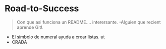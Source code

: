 # Road-to-Success

> Con que asi funciona un README....
interersante.
>-Alguien que recient aprende Git!.

* El simbolo de numeral ayuda a crear listas.
ut
* CRADA
